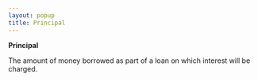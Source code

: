 ```yaml
---
layout: popup
title: Principal
---
```



**Principal**


The amount of money borrowed as part of a loan on which interest will be charged.
